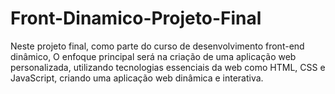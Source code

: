 # Front-Dinamico-Projeto-Final
Neste projeto final, como parte do curso de desenvolvimento front-end dinâmico, O enfoque principal será na criação de uma aplicação web personalizada, utilizando tecnologias essenciais da web como HTML, CSS e JavaScript, criando uma aplicação web dinâmica e interativa. 
